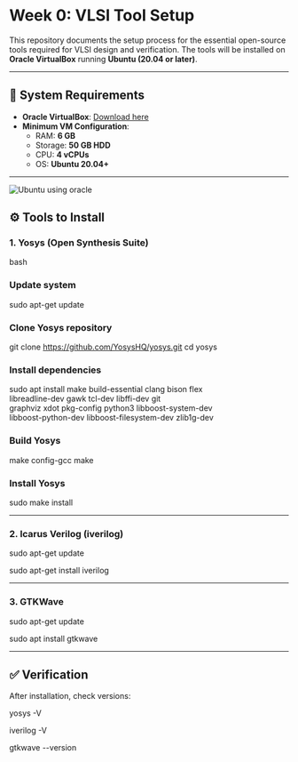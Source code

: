 # Week 0: VLSI Tool Setup

This repository documents the setup process for the essential open-source tools required for VLSI design and verification. The tools will be installed on **Oracle VirtualBox** running **Ubuntu (20.04 or later)**.

---

## 📌 System Requirements

- **Oracle VirtualBox**: [Download here](https://www.virtualbox.org/wiki/Downloads)  
- **Minimum VM Configuration**:
  - RAM: **6 GB**
  - Storage: **50 GB HDD**
  - CPU: **4 vCPUs**
  - OS: **Ubuntu 20.04+**

---

![Ubuntu using oracle](week%200/task%201/ubuntu%20using%20vm.png)

## ⚙️ Tools to Install

### 1. Yosys (Open Synthesis Suite)
bash
### Update system
sudo apt-get update

### Clone Yosys repository
git clone https://github.com/YosysHQ/yosys.git
cd yosys

### Install dependencies
sudo apt install make build-essential clang bison flex \
libreadline-dev gawk tcl-dev libffi-dev git \
graphviz xdot pkg-config python3 libboost-system-dev \
libboost-python-dev libboost-filesystem-dev zlib1g-dev

### Build Yosys
make config-gcc
make

### Install Yosys
sudo make install

---


### 2. Icarus Verilog (iverilog)

sudo apt-get update

sudo apt-get install iverilog

---

### 3. GTKWave

sudo apt-get update

sudo apt install gtkwave

---

## ✅ Verification

After installation, check versions:

yosys -V

iverilog -V

gtkwave --version

